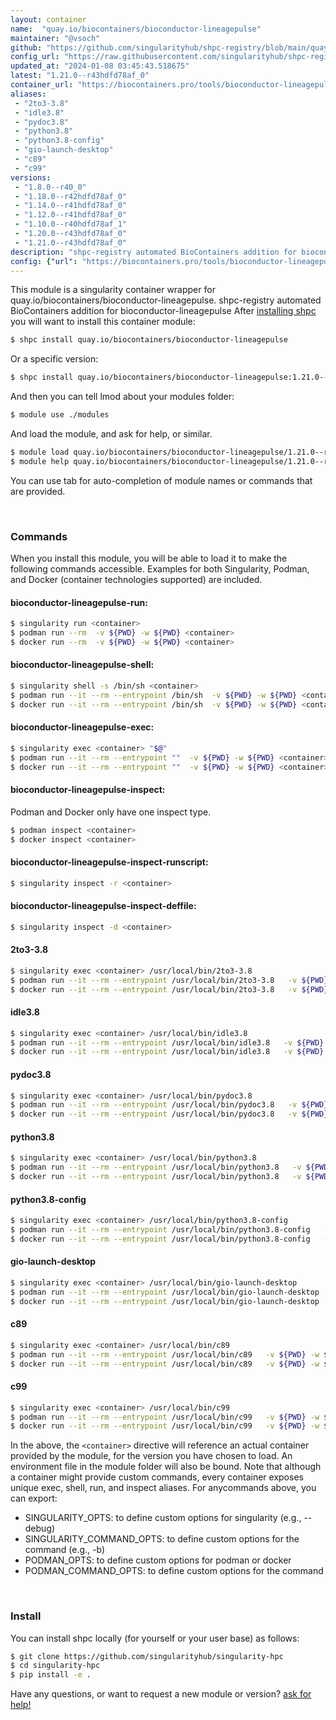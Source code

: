 ```yaml
---
layout: container
name:  "quay.io/biocontainers/bioconductor-lineagepulse"
maintainer: "@vsoch"
github: "https://github.com/singularityhub/shpc-registry/blob/main/quay.io/biocontainers/bioconductor-lineagepulse/container.yaml"
config_url: "https://raw.githubusercontent.com/singularityhub/shpc-registry/main/quay.io/biocontainers/bioconductor-lineagepulse/container.yaml"
updated_at: "2024-01-08 03:45:43.518675"
latest: "1.21.0--r43hdfd78af_0"
container_url: "https://biocontainers.pro/tools/bioconductor-lineagepulse"
aliases:
 - "2to3-3.8"
 - "idle3.8"
 - "pydoc3.8"
 - "python3.8"
 - "python3.8-config"
 - "gio-launch-desktop"
 - "c89"
 - "c99"
versions:
 - "1.8.0--r40_0"
 - "1.18.0--r42hdfd78af_0"
 - "1.14.0--r41hdfd78af_0"
 - "1.12.0--r41hdfd78af_0"
 - "1.10.0--r40hdfd78af_1"
 - "1.20.0--r43hdfd78af_0"
 - "1.21.0--r43hdfd78af_0"
description: "shpc-registry automated BioContainers addition for bioconductor-lineagepulse"
config: {"url": "https://biocontainers.pro/tools/bioconductor-lineagepulse", "maintainer": "@vsoch", "description": "shpc-registry automated BioContainers addition for bioconductor-lineagepulse", "latest": {"1.21.0--r43hdfd78af_0": "sha256:4236bbe338bcb70aedc7247ff42ad2fd5b3d5ddb7db7177b5ee9379b8efc358a"}, "tags": {"1.8.0--r40_0": "sha256:006c0ccf38d25a42db753732f780111b4277967b0ddc54a7c095276393cafdce", "1.18.0--r42hdfd78af_0": "sha256:421dc2e571e615700b4a7cec22bbf57134d249a5c7bb2e629e955461d496a569", "1.14.0--r41hdfd78af_0": "sha256:994055929d2770ad7908570901c46655e2f655c8b85d4fb2bb1707174cba2300", "1.12.0--r41hdfd78af_0": "sha256:ccc0bd61a76acc4a259622fc24da596bbfea5d70730f2f4d3ba2f4c50b79bb7c", "1.10.0--r40hdfd78af_1": "sha256:8f5d80ae370d469dc3ad90a746d764504ff2a18821b932dbc9f59041a99782a8", "1.20.0--r43hdfd78af_0": "sha256:e7cf67d98498bb3f826bac34909f4bcab559c8acbd20b500861bb9cb147ecfaa", "1.21.0--r43hdfd78af_0": "sha256:4236bbe338bcb70aedc7247ff42ad2fd5b3d5ddb7db7177b5ee9379b8efc358a"}, "docker": "quay.io/biocontainers/bioconductor-lineagepulse", "aliases": {"2to3-3.8": "/usr/local/bin/2to3-3.8", "idle3.8": "/usr/local/bin/idle3.8", "pydoc3.8": "/usr/local/bin/pydoc3.8", "python3.8": "/usr/local/bin/python3.8", "python3.8-config": "/usr/local/bin/python3.8-config", "gio-launch-desktop": "/usr/local/bin/gio-launch-desktop", "c89": "/usr/local/bin/c89", "c99": "/usr/local/bin/c99"}}
---
```


This module is a singularity container wrapper for quay.io/biocontainers/bioconductor-lineagepulse.
shpc-registry automated BioContainers addition for bioconductor-lineagepulse
After [installing shpc](#install) you will want to install this container module:


```bash
$ shpc install quay.io/biocontainers/bioconductor-lineagepulse
```

Or a specific version:

```bash
$ shpc install quay.io/biocontainers/bioconductor-lineagepulse:1.21.0--r43hdfd78af_0
```

And then you can tell lmod about your modules folder:

```bash
$ module use ./modules
```

And load the module, and ask for help, or similar.

```bash
$ module load quay.io/biocontainers/bioconductor-lineagepulse/1.21.0--r43hdfd78af_0
$ module help quay.io/biocontainers/bioconductor-lineagepulse/1.21.0--r43hdfd78af_0
```

You can use tab for auto-completion of module names or commands that are provided.

<br>

### Commands

When you install this module, you will be able to load it to make the following commands accessible.
Examples for both Singularity, Podman, and Docker (container technologies supported) are included.

#### bioconductor-lineagepulse-run:

```bash
$ singularity run <container>
$ podman run --rm  -v ${PWD} -w ${PWD} <container>
$ docker run --rm  -v ${PWD} -w ${PWD} <container>
```

#### bioconductor-lineagepulse-shell:

```bash
$ singularity shell -s /bin/sh <container>
$ podman run --it --rm --entrypoint /bin/sh  -v ${PWD} -w ${PWD} <container>
$ docker run --it --rm --entrypoint /bin/sh  -v ${PWD} -w ${PWD} <container>
```

#### bioconductor-lineagepulse-exec:

```bash
$ singularity exec <container> "$@"
$ podman run --it --rm --entrypoint ""  -v ${PWD} -w ${PWD} <container> "$@"
$ docker run --it --rm --entrypoint ""  -v ${PWD} -w ${PWD} <container> "$@"
```

#### bioconductor-lineagepulse-inspect:

Podman and Docker only have one inspect type.

```bash
$ podman inspect <container>
$ docker inspect <container>
```

#### bioconductor-lineagepulse-inspect-runscript:

```bash
$ singularity inspect -r <container>
```

#### bioconductor-lineagepulse-inspect-deffile:

```bash
$ singularity inspect -d <container>
```


#### 2to3-3.8

```bash
$ singularity exec <container> /usr/local/bin/2to3-3.8
$ podman run --it --rm --entrypoint /usr/local/bin/2to3-3.8   -v ${PWD} -w ${PWD} <container> -c " $@"
$ docker run --it --rm --entrypoint /usr/local/bin/2to3-3.8   -v ${PWD} -w ${PWD} <container> -c " $@"
```


#### idle3.8

```bash
$ singularity exec <container> /usr/local/bin/idle3.8
$ podman run --it --rm --entrypoint /usr/local/bin/idle3.8   -v ${PWD} -w ${PWD} <container> -c " $@"
$ docker run --it --rm --entrypoint /usr/local/bin/idle3.8   -v ${PWD} -w ${PWD} <container> -c " $@"
```


#### pydoc3.8

```bash
$ singularity exec <container> /usr/local/bin/pydoc3.8
$ podman run --it --rm --entrypoint /usr/local/bin/pydoc3.8   -v ${PWD} -w ${PWD} <container> -c " $@"
$ docker run --it --rm --entrypoint /usr/local/bin/pydoc3.8   -v ${PWD} -w ${PWD} <container> -c " $@"
```


#### python3.8

```bash
$ singularity exec <container> /usr/local/bin/python3.8
$ podman run --it --rm --entrypoint /usr/local/bin/python3.8   -v ${PWD} -w ${PWD} <container> -c " $@"
$ docker run --it --rm --entrypoint /usr/local/bin/python3.8   -v ${PWD} -w ${PWD} <container> -c " $@"
```


#### python3.8-config

```bash
$ singularity exec <container> /usr/local/bin/python3.8-config
$ podman run --it --rm --entrypoint /usr/local/bin/python3.8-config   -v ${PWD} -w ${PWD} <container> -c " $@"
$ docker run --it --rm --entrypoint /usr/local/bin/python3.8-config   -v ${PWD} -w ${PWD} <container> -c " $@"
```


#### gio-launch-desktop

```bash
$ singularity exec <container> /usr/local/bin/gio-launch-desktop
$ podman run --it --rm --entrypoint /usr/local/bin/gio-launch-desktop   -v ${PWD} -w ${PWD} <container> -c " $@"
$ docker run --it --rm --entrypoint /usr/local/bin/gio-launch-desktop   -v ${PWD} -w ${PWD} <container> -c " $@"
```


#### c89

```bash
$ singularity exec <container> /usr/local/bin/c89
$ podman run --it --rm --entrypoint /usr/local/bin/c89   -v ${PWD} -w ${PWD} <container> -c " $@"
$ docker run --it --rm --entrypoint /usr/local/bin/c89   -v ${PWD} -w ${PWD} <container> -c " $@"
```


#### c99

```bash
$ singularity exec <container> /usr/local/bin/c99
$ podman run --it --rm --entrypoint /usr/local/bin/c99   -v ${PWD} -w ${PWD} <container> -c " $@"
$ docker run --it --rm --entrypoint /usr/local/bin/c99   -v ${PWD} -w ${PWD} <container> -c " $@"
```



In the above, the `<container>` directive will reference an actual container provided
by the module, for the version you have chosen to load. An environment file in the
module folder will also be bound. Note that although a container
might provide custom commands, every container exposes unique exec, shell, run, and
inspect aliases. For anycommands above, you can export:

 - SINGULARITY_OPTS: to define custom options for singularity (e.g., --debug)
 - SINGULARITY_COMMAND_OPTS: to define custom options for the command (e.g., -b)
 - PODMAN_OPTS: to define custom options for podman or docker
 - PODMAN_COMMAND_OPTS: to define custom options for the command

<br>

### Install

You can install shpc locally (for yourself or your user base) as follows:

```bash
$ git clone https://github.com/singularityhub/singularity-hpc
$ cd singularity-hpc
$ pip install -e .
```

Have any questions, or want to request a new module or version? [ask for help!](https://github.com/singularityhub/singularity-hpc/issues)